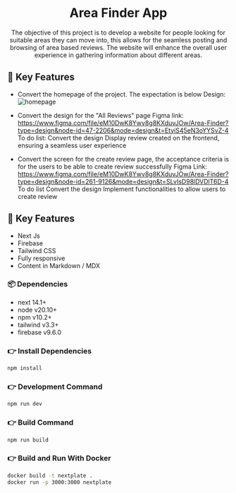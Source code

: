 <h1 align=center>Area Finder App</h1>

<p align=center>The objective of this project is to develop a website for people looking for suitable areas they can move into, this allows for the seamless posting and browsing of area based reviews. The website will enhance the overall user experience in gathering information about different areas.</p>



## 📌 Key Features
- Convert the homepage of the project. The expectation is below
Design: <img src="./images/Hompage.png" alt="homepage" />


- Convert the design for the "All Reviews" page 
  Figma link: <a hreg="https://www.figma.com/file/eM10DwK8Ywv8g8KXduvJOw/Area-Finder?type=design&node-id=47-2206&mode=design&t=EtyiS45eN3oYYSvZ-4"> https://www.figma.com/file/eM10DwK8Ywv8g8KXduvJOw/Area-Finder?type=design&node-id=47-2206&mode=design&t=EtyiS45eN3oYYSvZ-4
  To do list:
  Convert the design
  Display review created on the frontend, ensuring a seamless user experience
  
- Convert the screen for the create review page, the acceptance criteria is for the users to be able to create review successfully
 Figma Link: <a href=" https://www.figma.com/file/eM10DwK8Ywv8g8KXduvJOw/Area-Finder?type=design&node-id=261-9126&mode=design&t=SLvIsD98lDVDlT6D-4"> https://www.figma.com/file/eM10DwK8Ywv8g8KXduvJOw/Area-Finder?type=design&node-id=261-9126&mode=design&t=SLvIsD98lDVDlT6D-4
 To do list
 Convert the design
 Implement functionalities to allow users to create review


## 📌 Key Features

- Next Js
- Firebase
- Tailwind CSS
- Fully responsive
- Content in Markdown / MDX


### 📦 Dependencies

- next 14.1+
- node v20.10+
- npm v10.2+
- tailwind v3.3+
- firebase v9.6.0

### 👉 Install Dependencies

```bash
npm install
```

### 👉 Development Command

```bash
npm run dev
```

### 👉 Build Command

```bash
npm run build
```

### 👉 Build and Run With Docker

```bash
docker build -t nextplate .
docker run -p 3000:3000 nextplate
```


